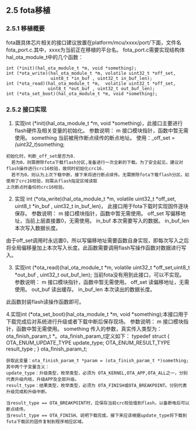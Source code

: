 ## 2.5 fota移植
### 2.5.1 移植概要
  fota跟具体芯片相关的接口建议放置在platform/mcu/xxxx/port/下面，文件名fota_port.c.其中，xxxx为当前正在移植的平台名。
  fota_port.c需要实现结构体hal_ota_module_t中的几个函数：

    int (*init)(hal_ota_module_t *m, void *something);
    int (*ota_write)(hal_ota_module_t *m, volatile uint32_t *off_set,
                     uint8_t *in_buf , uint32_t in_buf_len);
    int (*ota_read)(hal_ota_module_t *m,  volatile uint32_t *off_set,
                    uint8_t *out_buf , uint32_t out_buf_len);
    int (*ota_set_boot)(hal_ota_module_t *m, void *something);

 ### 2.5.2 接口实现
  1. 实现int (*init)(hal_ota_module_t *m, void *something)，此接口主要进行flash硬件及相关变量的初始化。
  参数说明：
    m  接口模块指针，函数中暂无需使用。
    something  当前被用作断点续传的断点地址。
    使用：_off_set = *(uint32_t*)something;

    初始化时，判断_off_set是否为0.
      若为0，则需擦除fota下载flash分区,准备进行一次全新的下载。为了安全起见，建议对flash操作进行crc16校验，故同时初始化crc16.   
      若不为0，则认为上次下载中断，接下来将进行断点续传。无需擦除fota下载flash分区。如使用了crc16校验，则需从flash指定区域读取
    上次断点时备份的crc16校验。 

  2. 实现 int (*ota_write)(hal_ota_module_t *m, volatile uint32_t *off_set, uint8_t *in_buf , uint32_t in_buf_len)，
  此接口用于fota下载时实现固件逐块保存。
  参数说明：
    m  接口模块指针，函数中暂无需使用。
    off_set  写偏移地址，当前上层直接置0，无需使用。
    in_buf  本次需要写入的数据。
    in_buf_len  本次写入数据长度。

  由于off_set调用时永远置0，所以写偏移地址需要函数自身实现，即每次写入之后将全局偏移量加上本次写入长度。此函数需要调用flash写操作函数对数据进行写入。

  3. 实现int (*ota_read)(hal_ota_module_t *m,  volatile uint32_t *off_set,uint8_t *out_buf , uint32_t out_buf_len);
  当前fota没有用到此接口，可以不实现。
  参数说明：
    m  接口模块指针，函数中暂无需使用。
    off_set  读偏移地址，无需使用。
    out_buf  读出缓存。
    in_buf_len  本次读出的数据长度。
 
  此函数封装flash读操作函数即可。

  4.实现int (*ota_set_boot)(hal_ota_module_t *m, void *something);本接口用于下载完成后对系统进行升级或者下载中断后保存现场。
  参数说明：
    m  接口模块指针，函数中暂无需使用。
    something  传入的参数，真实传入类型为：ota_finish_param_t *。ota_finish_param_t定义如下：
    typedef struct  {
        OTA_ENUM_UPDATE_TYPE update_type;
        OTA_ENUM_RESULT_TYPE result_type ;
    } ota_finish_param_t;

    获取此变量：ota_finish_param_t *param = (ota_finish_param_t *)something;其中两个子变量含义：
    update_type：升级类型，枚举类型，必须为 OTA_KERNEL,OTA_APP,OTA_ALL之一，分别代表升级内核，升级APP及全部升级。
    result_type：结果类型，枚举类型，必须为 OTA_FINISH或OTA_BREAKPOINT。分别代表升级完成和升级中断。

    当result_type == OTA_BREAKPOINT时，应保存当前crc校验值到flash，以备断电后可以断点续传。
    当result_type == OTA_FINISH，说明下载完成，接下来应该根据update_type将下载到fota下载区的固件复制到程序相应区域。